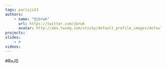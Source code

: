 ```yaml
---
tags: parisjs13
authors:
    - name: "@jbrwk"
      url: https://twitter.com/jbrwk
      avatar: http://abs.twimg.com/sticky/default_profile_images/default_profile_4_bigger.png
projects:
slides:
    - #
videos:
---
```

#RxJS
